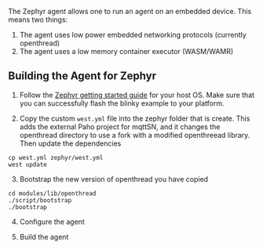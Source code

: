 The Zephyr agent allows one to run an agent on an embedded device. 
This means two things:

1) The agent uses low power embedded networking protocols (currently openthread)
2) The agent uses a low memory container executor (WASM/WAMR)

## Building the Agent for Zephyr

1) Follow the [Zephyr getting started guide](https://docs.zephyrproject.org/latest/getting_started/index.html) 
for your host OS. Make sure that you can successfully flash the blinky example to your platform.

2) Copy the custom `west.yml` file into the zephyr folder that is create. This adds the external
Paho project for mqttSN, and it changes the openthread directory to use a fork with a modified openthreead
library. Then update the dependencies

```shell
cp west.yml zephyr/west.yml
west update
```

3) Bootstrap the new version of openthread you have copied

```shell                                                                       
cd modules/lib/openthread                                                      
./script/bootstrap                                                             
./bootstrap                                                                    
``` 

4) Configure the agent

5) Build the agent
